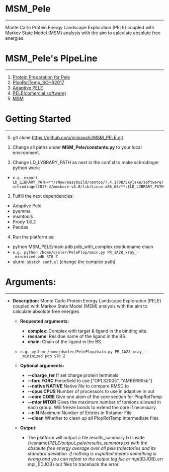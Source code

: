 # MSM_Pele
--------------
Monte Carlo Protein Energy Landscape Exploration (PELE) coupled with Markov State Model (MSM) analysis  with the aim to calculate absolute free energies.

# MSM_Pele's PipeLine
-------------------------------
1) [Protein Preparation for Pele](https://github.com/Jelisa/mut-prep4pele)
2) [PlopRotTemp_SCHR2017](https://github.com/miniaoshi/PlopRotTemp_S_2017)
3) [Adaptive PELE](https://github.com/AdaptivePELE/AdaptivePELE)
4) [PELE(comercial software)](https://pele.bsc.es/pele.wt)
5) [MSM](https://github.com/miniaoshi/Pele_scripts)

# Getting Started
-------------------
0) git clone https://github.com/miniaoshi/MSM_PELE.git
1) Change all paths under **MSM_Pele/constants.py** to your local environment.

2) Change LD_LYBRARY_PATH as next in the conf.sl to make schrodinger python work:
-  `e.g. export LD_LIBRARY_PATH=**/sNow/easybuild/centos/7.4.1708/Skylake/software/schrodinger2017-4/mmshare-v4.0/lib/Linux-x86_64/**:$LD_LIBRARY_PATH`
3) Fulfill the next dependencies:
- Adaptive Pele
- pyemma
- msmtools
- Prody 1.8.2
- Pandas
4) Run the platform as:
- python MSM_PELE/main.pdb pdb_with_complex residuename chain
-  `e.g. python /home/dsoler/PelePlop/main.py PR_1A28_xray_-_minimized.pdb STR Z`
- slurm: `sbatch conf.sl` (change the complex path)

# Arguments:
---------------
- **Description:** 
    Monte Carlo Protein Energy Landscape Exploration (PELE) coupled with Markov State Model (MSM) analysis  with the aim to calculate absolute free energies
    - **Requested arguments:** 
        - **complex**: Complex with target & ligand in the binding site.
        - **resname**: Residue name of the ligand in the BS.
        - **chain**: Chain of the ligand in the BS.
    -  `e.g. python /home/dsoler/PelePlop/main.py PR_1A28_xray_-_minimized.pdb STR Z` <br />
    
    - **Optional arguments:**
        - **--charge_ter**       If set charge protein terminals
        - **--forc FORC**        Forcefield to use ["OPLS2005", "AMBER99sb"]
        - **--native NATIVE**    Native file to compare RMSD to
        - **--cpus CPUS**        Number of processors to use in adaptive in out
        - **--core CORE**        Give one atom of the core section for PlopRotTemp
        - **--mtor MTOR**        Gives the maximum number of torsions allowed in each
        group. Will freeze bonds to extend the core if necessary.
        - **--n N**              Maximum Number of Entries in Rotamer File
        - **--clean**            Whether to clean up all PlopRotTemp intermediate files
    - **Output:**
        - The platform will output a file results_summary.txt inside {resname}_PELE/output_pele/results_summary.txt with the           absolute free energy average over all pele trajectories and its standard deviation. If nothing is ouputted means             something is wrong and you can refear to the output.log file or mpi_{IDJOB}.err  mpi_{IDJOB}.out files to traceback           the error.

